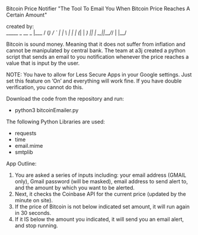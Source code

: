 Bitcoin Price Notifier
"The Tool To Email You When Bitcoin Price Reaches A Certain Amount"

created by:       
        _____  _ 
  __ _ |___ / (_)
 / _` |  |_ \ | |
| (_| | ___) || |
 \__,_||____/_/ |
            |__/ 
            
Bitcoin is sound money. Meaning that it does not suffer from inflation and cannot be manipulated by central bank. 
The team at a3j created a python script that sends an email to you notification whenever the price reaches a value that is input by the user. 

NOTE: You have to allow for Less Secure Apps in your Google settings. Just set this feature on ‘On’ 
and everything will work fine. If you have double verification, you cannot do this.

Download the code from the repository and run: 
- python3 bitcoinEmailer.py

The following Python Libraries are used:
- requests
- time
- email.mime
- smtplib

App Outline:
1. You are asked a series of inputs including: your email address (GMAIL only), Gmail password (will be masked), 
   email address to send alert to, and the amount by which you want to be alerted. 
2. Next, it checks the Coinbase API for the current price (updated by the minute on site).
3. If the price of Bitcoin is not below indicated set amount, it will run again in 30 seconds.
4. If it IS below the amount you indicated, it will send you an email alert, and stop running.
